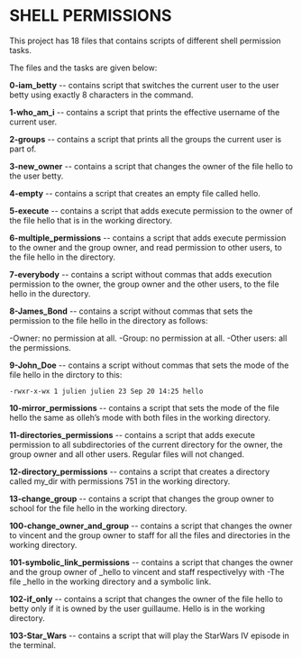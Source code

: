 # SHELL PERMISSIONS

This project has 18 files that contains scripts of different shell permission tasks.

The files and the tasks are given below:

**0-iam_betty** -- contains script that switches the current user to the user betty using exactly 8 characters in the command.

**1-who_am_i** -- contains a script that prints the effective username of the current user.

**2-groups** -- contains a script that prints all the groups the current user is part of.

**3-new_owner** -- contains a script that changes the owner of the file hello to the user betty.

**4-empty** -- contains a script that creates an empty file called hello.

**5-execute** -- contains a script that adds execute permission to the owner of the file hello that is in the working directory.

**6-multiple_permissions** -- contains a script that adds execute permission to the owner and the group owner, and read permission to other users, to the file hello in the directory.

**7-everybody** -- contains a script without commas that adds execution permission to the owner, the group owner and the other users, to the file hello in the durectory.

**8-James_Bond** -- contains a script without commas that sets the permission to the file hello in the directory as follows:

-Owner: no permission at all.
-Group: no permission at all.
-Other users: all the permissions.

**9-John_Doe** -- contains a script without commas that sets the mode of the file hello in the dirctory to this:
```
-rwxr-x-wx 1 julien julien 23 Sep 20 14:25 hello
```

**10-mirror_permissions** -- contains a script that sets the mode of the file hello the same as olleh’s mode with both files in the working directory.

**11-directories_permissions** -- contains a script that adds execute permission to all subdirectories of the current directory for the owner, the group owner and all other users. Regular files will not changed.

**12-directory_permissions** -- contains a script that creates a directory called my_dir with permissions 751 in the working directory.

**13-change_group** -- contains a script that changes the group owner to school for the file hello in the working directory.

**100-change_owner_and_group** -- contains a script that changes the owner to vincent and the group owner to staff for all the files and directories in the working directory.

**101-symbolic_link_permissions** -- contains a script that changes the owner and the group owner of _hello to vincent and staff respectivelyy with
-The file _hello in the working directory and a symbolic link.

**102-if_only** -- contains a script that changes the owner of the file hello to betty only if it is owned by the user guillaume. Hello is in the working directory.

**103-Star_Wars** -- contains a script that will play the StarWars IV episode in the terminal.


